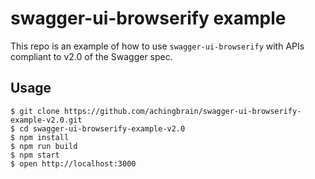 # swagger-ui-browserify example

This repo is an example of how to use `swagger-ui-browserify` with APIs compliant to v2.0 of the Swagger spec.

## Usage

```
$ git clone https://github.com/achingbrain/swagger-ui-browserify-example-v2.0.git
$ cd swagger-ui-browserify-example-v2.0
$ npm install
$ npm run build
$ npm start
$ open http://localhost:3000
```
